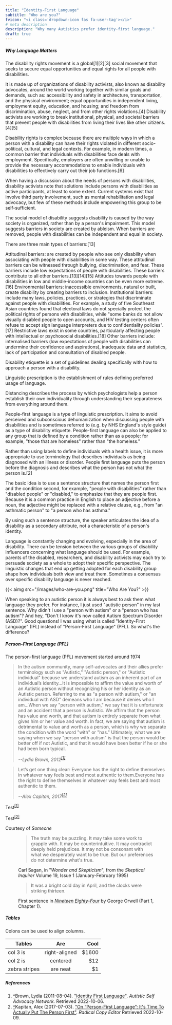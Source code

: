 ```yaml
---
title: "Identity-First Language"
subtitle: "Who are you?"
fvicon: "<i class='dropdown-icon fas fa-user-tag'></i>"
# meta description
description: "Why many Autistics prefer identity-first language."
draft: true
---
```


##### Why Language Matters

The disability rights movement is a global[1][2][3] social movement that seeks to secure equal opportunities and equal rights for all people with disabilities.

It is made up of organizations of disability activists, also known as disability advocates, around the world working together with similar goals and demands, such as: accessibility and safety in architecture, transportation, and the physical environment; equal opportunities in independent living, employment equity, education, and housing; and freedom from discrimination, abuse, neglect, and from other rights violations.[4] Disability activists are working to break institutional, physical, and societal barriers that prevent people with disabilities from living their lives like other citizens.[4][5]

Disability rights is complex because there are multiple ways in which a person with a disability can have their rights violated in different socio-political, cultural, and legal contexts. For example, in modern times, a common barrier that individuals with disabilities face deals with employment. Specifically, employers are often unwilling or unable to provide the necessary accommodations to enable individuals with disabilities to effectively carry out their job functions.[6]

When having a discussion about the needs of persons with disabilities, disability activists note that solutions include persons with disabilities as active participants, at least to some extent. Current systems exist that involve third party involvement, such as mental rehabilitation and legal advocacy, but few of these methods include empowering this group to be self-sufficient.

The social model of disability suggests disability is caused by the way society is organized, rather than by a person's impairment. This model suggests barriers in society are created by ableism. When barriers are removed, people with disabilities can be independent and equal in society.

There are three main types of barriers:[13]

Attitudinal barriers: are created by people who see only disability when associating with people with disabilities in some way. These attitudinal barriers can be witnessed through bullying, discrimination, and fear. These barriers include low expectations of people with disabilities. These barriers contribute to all other barriers.[13][14][15] Attitudes towards people with disabilities in low and middle-income countries can be even more extreme.[16]
Environmental barriers: inaccessible environments, natural or built, create disability by creating barriers to inclusion.
Institutional barriers: include many laws, policies, practices, or strategies that discriminate against people with disabilities. For example, a study of five Southeast Asian countries found that electoral laws do not specially protect the political rights of persons with disabilities, while "some banks do not allow visually disabled people to open accounts, and HIV testing centers often refuse to accept sign language interpreters due to confidentiality policies".[17] Restrictive laws exist in some countries, particularly affecting people with intellectual or psychosocial disabilities.[18]
Other barriers include: internalised barriers (low expectations of people with disabilities can undermine their confidence and aspirations), inadequate data and statistics, lack of participation and consultation of disabled people.


Disability etiquette is a set of guidelines dealing specifically with how to approach a person with a disability.

Linguistic prescription is the establishment of rules defining preferred usage of language.

Distancing describes the process by which psychologists help a person establish their own individuality through understanding their separateness from everything around them.

People-first language is a type of linguistic prescription. It aims to avoid perceived and subconscious dehumanization when discussing people with disabilities and is sometimes referred to (e.g. by NHS England's style guide) as a type of disability etiquette. People-first language can also be applied to any group that is defined by a condition rather than as a people: for example, "those that are homeless" rather than "the homeless."

Rather than using labels to define individuals with a health issue, it is more appropriate to use terminology that describes individuals as being diagnosed with an illness or disorder. People first language puts the person before the diagnosis and describes what the person has not what the person is.[2]

The basic idea is to use a sentence structure that names the person first and the condition second, for example, "people with disabilities" rather than "disabled people" or "disabled," to emphasize that they are people first. Because it is a common practice in English to place an adjective before a noun, the adjective might be replaced with a relative clause, e.g., from "an asthmatic person" to "a person who has asthma."

By using such a sentence structure, the speaker articulates the idea of a disability as a secondary attribute, not a characteristic of a person's identity.

<div class="row">
<div class="col"><p>Language is constantly changing and evolving, especially in the area of disability. There can be tension between the various groups of disability influencers concerning what language should be used. For example, parents of the disabled, researchers, and disability activists may each try to persuade society as a whole to adopt their specific perspective. The linguistic changes that end up getting adopted for each disability group shape how individuals both view and treat them. Sometimes a consensus over specific disability language is never reached.</p></div>
<div class="col-sm-3">{{< aimg  src="/images/who-are-you.png" title="Who Are You?" >}}</div>
</div>

When speaking to an autistic person it is always best to ask them what language they prefer. For instance, I just used "autistic person" in my last sentence. Why didn't I use a "person with autism" or a "person who has autism"? And hey, "Don't I know it's now called Autism Spectrum Disorder (ASD)?". Good questions! I was using what is called "Identity-First Language" (IFL) instead of "Person-First Language" (PFL). So what's the difference?


##### Person-First Language (PFL)

The person-first language (PFL) movement started around 1974 

>In the autism community, many self-advocates and their allies prefer terminology such as "Autistic," "Autistic person," or "Autistic individual" because we understand autism as an inherent part of an individual’s identity...It is impossible to affirm the value and worth of an Autistic person without recognizing his or her identity as an Autistic person. Referring to me as "a person with autism," or "an individual with ASD" demeans who I am because it denies who I am...When we say "person with autism," we say that it is unfortunate and an accident that a person is Autistic. We affirm that the person has value and worth, and that autism is entirely separate from what gives him or her value and worth. In fact, we are saying that autism is detrimental to value and worth as a person, which is why we separate the condition with the word "with" or "has." Ultimately, what we are saying when we say "person with autism" is that the person would be better off if not Autistic, and that it would have been better if he or she had been born typical.
>
> <cite>--Lydia Brown, 2012<sup id="_ref-1" class="reference"><a href="#_note-1" data-toggle="tooltip" title="Some tooltip text!">[1]</a></sup></cite>

>Let’s get one thing clear: Everyone has the right to define themselves in whatever way feels best and most authentic to them.Everyone has the right to define themselves in whatever way feels best and most authentic to them.
>
> <cite>--Alex Capitan, 2017<sup id="_ref-2" class="reference"><a href="#_note-2">[2]</a></sup></cite>



Test<sup id="_ref-1"><a href="#_note-1">[1]</a></sup>

Test<sup id="_ref-2"><a href="#_note-2">[2]</a></sup>

<div class="Caption">Courtesy of <cite>Someone</cite></div>

<figure>
 <blockquote>
  <p>The truth may be puzzling. It may take some work to grapple with.
  It may be counterintuitive. It may contradict deeply held
  prejudices. It may not be consonant with what we desperately want to
  be true. But our preferences do not determine what's true.</p>
 </blockquote>
 <figcaption>Carl Sagan, in "<cite>Wonder and Skepticism</cite>", from
 the <cite>Skeptical Inquirer</cite> Volume 19, Issue 1 (January-February
 1995)</figcaption>
</figure>

<figure>
    <blockquote>
        <p>It was a bright cold day in April, and the clocks were striking thirteen.</p>
    </blockquote>
    <figcaption>First sentence in <cite><a href="http://www.george-orwell.org/1984/0.html">Nineteen Eighty-Four</a></cite> by George Orwell (Part 1, Chapter 1).</figcaption>
</figure>

##### Tables

Colons can be used to align columns.

| Tables        | Are           | Cool  |
| ------------- |:-------------:| -----:|
| col 3 is      | right-aligned | $1600 |
| col 2 is      | centered      |   $12 |
| zebra stripes | are neat      |    $1 |


<h5 id="zapme">References</h5>
<ol class="references">
<li id="_note-1"><a href="#_ref-1" class="uparrow">^</a><span>Brown, Lydia (2011-08-04).</span> <a href="http://autisticadvocacy.org/about-asan/identity-first-language/" rel="nofollow" class="external">"Identity First Language"</a>. <cite>Autistic Self Advocacy Network.</cite> Retrieved 2022-10-06.
</li>
<li id="_note-2"><a href="#_ref-2" class="uparrow">^</a><span>Kapitan, Alex (2017-07-03).</span> <a href="https://radicalcopyeditor.com/2017/07/03/person-centered-language/" rel="nofollow" class="external">"On “Person-First Language”: It's Time To Actually Put The Person First"</a>. <cite>Radical Copy Editor</cite> Retrieved 2022-10-09.
</li>
</ol>